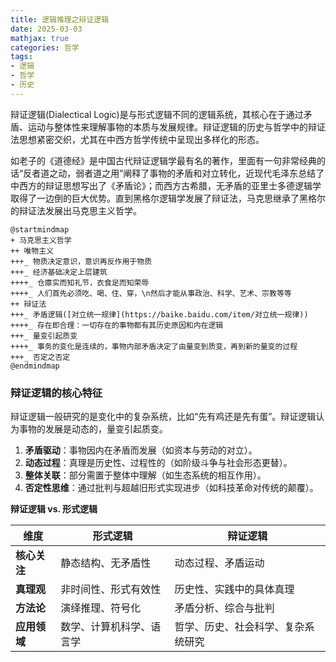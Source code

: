 ```yaml
---
title: 逻辑推理之辩证逻辑
date: 2025-03-03
mathjax: true
categories: 哲学
tags:
- 逻辑
- 哲学
- 历史
---
```


辩证逻辑(Dialectical Logic)是与形式逻辑不同的逻辑系统，其核心在于通过矛盾、运动与整体性来理解事物的本质与发展规律。辩证逻辑的历史与哲学中的辩证法思想紧密交织，尤其在中西方哲学传统中呈现出多样化的形态。

如老子的《道德经》是中国古代辩证逻辑学最有名的著作，里面有一句非常经典的话“反者道之动，弱者道之用”阐释了事物的矛盾和对立转化，近现代毛泽东总结了中西方的辩证思想写出了《矛盾论》；而西方古希腊，无矛盾的亚里士多德逻辑学取得了一边倒的巨大优势。直到黑格尔逻辑学发展了辩证法，马克思继承了黑格尔的辩证法发展出马克思主义哲学。

```plantuml
@startmindmap
+ 马克思主义哲学
++ 唯物主义
+++_ 物质决定意识，意识再反作用于物质
+++_ 经济基础决定上层建筑
++++_ 仓廪实而知礼节，衣食足而知荣辱
++++_ 人们首先必须吃、喝、住、穿，\n然后才能从事政治、科学、艺术、宗教等等
++ 辩证法
+++_ 矛盾逻辑([对立统一规律](https://baike.baidu.com/item/对立统一规律))
++++_ 存在即合理：一切存在的事物都有其历史原因和内在逻辑
+++_ 量变引起质变
++++_ 事务的变化是连续的，事物内部矛盾决定了由量变到质变，再到新的量变的过程
+++_ 否定之否定
@endmindmap
```

### 辩证逻辑的核心特征

辩证逻辑一般研究的是变化中的复杂系统，比如“先有鸡还是先有蛋”。辩证逻辑认为事物的发展是动态的，量变引起质变。

1. **矛盾驱动**：事物因内在矛盾而发展（如资本与劳动的对立）。  
2. **动态过程**：真理是历史性、过程性的（如阶级斗争与社会形态更替）。  
3. **整体关联**：部分需置于整体中理解（如生态系统的相互作用）。  
4. **否定性思维**：通过批判与超越旧形式实现进步（如科技革命对传统的颠覆）。

**辩证逻辑 vs. 形式逻辑**

| **维度**       | **形式逻辑**                     | **辩证逻辑**                     |
|----------------|----------------------------------|-----------------------------------|
| **核心关注**   | 静态结构、无矛盾性               | 动态过程、矛盾运动                |
| **真理观**     | 非时间性、形式有效性             | 历史性、实践中的具体真理          |
| **方法论**     | 演绎推理、符号化                 | 矛盾分析、综合与批判              |
| **应用领域**   | 数学、计算机科学、语言学         | 哲学、历史、社会科学、复杂系统研究 |

